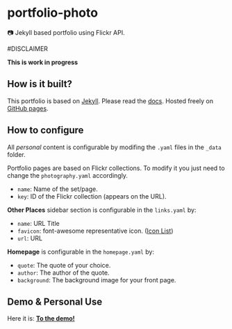 # portfolio-photo
:camera: Jekyll based portfolio using Flickr API.

#DISCLAIMER

**This is work in progress**

## How is it built?

This portfolio is based on [Jekyll](https://jekyllrb.com/). Please read the [docs](https://jekyllrb.com/docs/home/).
Hosted freely on [GitHub pages](https://pages.github.com/).

## How to configure

All *personal* content is configurable by modifing the `.yaml` files in the `_data` folder.

Portfolio pages are based on Flickr collections. To modify it you just need to change the `photography.yaml` accordingly. 
- `name`: Name of the set/page.
- `key`: ID of the Flickr collection (appears on the URL).

**Other Places** sidebar section is configurable in the `links.yaml` by:
- `name`: URL Title
- `favicon`: font-awesome representative icon. ([Icon List](https://fortawesome.github.io/Font-Awesome/icons/))
- `url`: URL

**Homepage** is configurable in the `homepage.yaml` by:
- `quote`: The quote of your choice.
- `author`: The author of the quote.
- `background`: The background image for your front page.

## Demo & Personal Use

Here it is: [**To the demo!**](http://jpdias.me/portfolio-photo/)
